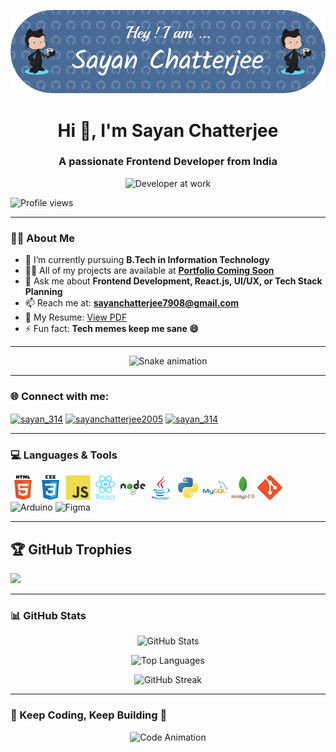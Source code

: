  ![logo](https://github.com/SayanChatterjee2005/SayanChatterjee2005/blob/main/github-header-image.png)  
<h1 align="center">Hi 👋, I'm Sayan Chatterjee</h1>
<h3 align="center">A passionate Frontend Developer from India</h3>

<p align="center">
  <img src="https://media.tenor.com/IieZUsqoYCwAAAAM/developer.gif" width="400" alt="Developer at work">
</p>

<p align="left">
  <img src="https://komarev.com/ghpvc/?username=sayanchatterjee2005&label=Profile%20views&color=0e75b6&style=flat" alt="Profile views">
</p>

---

### 👨‍🎓 About Me

- 🌱 I’m currently pursuing **B.Tech in Information Technology**  
- 👨‍💻 All of my projects are available at **[Portfolio Coming Soon](#)**  
- 💬 Ask me about **Frontend Development, React.js, UI/UX, or Tech Stack Planning**  
- 📫 Reach me at: **sayanchatterjee7908@gmail.com**  
- 📄 My Resume: [View PDF](#) <!-- Replace with a working resume link -->
- ⚡ Fun fact: **Tech memes keep me sane 😄**

---

<!-- Snake Game Repo View -->

<div align="center">
  <img src="https://profile-readme-generator.com/assets/snake.svg" alt="Snake animation" />
</div>

---

<h3 align="left"> 🌐 Connect with me:</h3>
<p align="left">
<a href="https://twitter.com/sayan_314" target="blank"><img align="center" src="https://raw.githubusercontent.com/rahuldkjain/github-profile-readme-generator/master/src/images/icons/Social/twitter.svg" alt="sayan_314" height="30" width="40" /></a>
<a href="https://linkedin.com/in/sayanchatterjee2005" target="blank"><img align="center" src="https://raw.githubusercontent.com/rahuldkjain/github-profile-readme-generator/master/src/images/icons/Social/linked-in-alt.svg" alt="sayanchatterjee2005" height="30" width="40" /></a>
<a href="https://instagram.com/sayan_314" target="blank"><img align="center" src="https://raw.githubusercontent.com/rahuldkjain/github-profile-readme-generator/master/src/images/icons/Social/instagram.svg" alt="sayan_314" height="30" width="40" /></a>
</p>



---

### 💻 Languages & Tools

<p align="left">
  <img src="https://raw.githubusercontent.com/devicons/devicon/master/icons/html5/html5-original-wordmark.svg" alt="HTML" width="40" height="40"/>
  <img src="https://raw.githubusercontent.com/devicons/devicon/master/icons/css3/css3-original-wordmark.svg" alt="CSS" width="40" height="40"/>
  <img src="https://raw.githubusercontent.com/devicons/devicon/master/icons/javascript/javascript-original.svg" alt="JS" width="40" height="40"/>
  <img src="https://raw.githubusercontent.com/devicons/devicon/master/icons/react/react-original-wordmark.svg" alt="React" width="40" height="40"/>
  <img src="https://raw.githubusercontent.com/devicons/devicon/master/icons/nodejs/nodejs-original-wordmark.svg" alt="Node.js" width="40" height="40"/>
  <img src="https://raw.githubusercontent.com/devicons/devicon/master/icons/java/java-original.svg" alt="Java" width="40" height="40"/>
  <img src="https://raw.githubusercontent.com/devicons/devicon/master/icons/python/python-original.svg" alt="Python" width="40" height="40"/>
  <img src="https://raw.githubusercontent.com/devicons/devicon/master/icons/mysql/mysql-original-wordmark.svg" alt="MySQL" width="40" height="40"/>
  <img src="https://raw.githubusercontent.com/devicons/devicon/master/icons/mongodb/mongodb-original-wordmark.svg" alt="MongoDB" width="40" height="40"/>
  <img src="https://raw.githubusercontent.com/devicons/devicon/master/icons/git/git-original.svg" alt="Git" width="40" height="40"/>
  <img src="https://cdn.worldvectorlogo.com/logos/arduino-1.svg" alt="Arduino" width="40" height="40"/>
  <img src="https://www.vectorlogo.zone/logos/figma/figma-icon.svg" alt="Figma" width="40" height="40"/>
</p>

---

## 🏆 GitHub Trophies

![](https://github-profile-trophy.vercel.app/?username=alamimran613&theme=radical&no-frame=false&no-bg=false&margin-w=4)

---

### 📊 GitHub Stats

<p align="center">
  <img src="https://github-readme-stats.vercel.app/api?username=sayanchatterjee2005&show_icons=true&theme=default" alt="GitHub Stats" />
</p>

<p align="center">
  <img src="https://github-readme-stats.vercel.app/api/top-langs?username=sayanchatterjee2005&layout=compact&show_icons=true" alt="Top Languages" />
</p>

<p align="center">
  <img src="https://github-readme-streak-stats.herokuapp.com/?user=sayanchatterjee2005" alt="GitHub Streak" />
</p>

---

### 🎯 Keep Coding, Keep Building 🚀

<p align="center">
  <img src="https://media.giphy.com/media/qgQUggAC3Pfv687qPC/giphy.gif" width="400" alt="Code Animation" />
</p>


